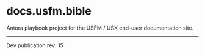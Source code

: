 # docs.usfm.bible
Antora playbook project for the USFM / USX end-user documentation site.

---

Dev publication rev: 15